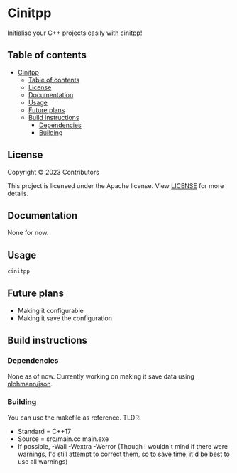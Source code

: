 # Cinitpp

Initialise your C++ projects easily with cinitpp!

## Table of contents

- [Cinitpp](#cinitpp)
  - [Table of contents](#table-of-contents)
  - [License](#license)
  - [Documentation](#documentation)
  - [Usage](#usage)
  - [Future plans](#future-plans)
  - [Build instructions](#build-instructions)
    - [Dependencies](#dependencies)
    - [Building](#building)

## License

Copyright © 2023 Contributors

This project is licensed under the Apache license. View [LICENSE](https://github.com/Renjian-buchai/cinitpp/blob/main/LICENSE) for more details.

## Documentation

None for now.

## Usage

```c++
cinitpp
```

## Future plans

- Making it configurable
- Making it save the configuration

## Build instructions

### Dependencies

None as of now. Currently working on making it save data using [nlohmann/json](https://github.com/nlohmann/json).

### Building

You can use the makefile as reference. TLDR:

- Standard = C++17
- Source = src/main.cc main.exe
- If possible, -Wall -Wextra -Werror (Though I wouldn't mind if there were warnings, I'd still attempt to correct them, so to save time, it'd be best to use all warnings)
